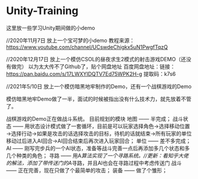 # Unity-Training
这里放一些学习Unity期间做的小demo

//2020年11月7日
放上一个宝可梦的小demo
教程来源：https://www.youtube.com/channel/UCswdeChigkx5uN1PwgfTqzQ

//2020年12月17日
放上一个模仿CSOL的昼夜求生2模式的射击游戏DEMO（还没有做完）
以为太大传不了Github了，贴个网盘地址
百度网盘地址：链接：https://pan.baidu.com/s/17LWXYIDQTV7Ed75WPK2H-g 提取码：k7s6 

//2021年5/10日
放上一个模仿暗黑地牢制作的Demo，还有一个战棋游戏的Demo

模仿暗黑地牢Demo做了一半，面试的时候被指出没有什么技术力，就先放着不管了。

战棋游戏的Demo正在做战斗系统。
目前规划的模块
地图 —— 半完成；
战斗状态 —— 用状态设计模式做了一套循环，目前是可以玩家选择角色→选择移动位置→选择行动→如果是攻击的话选择攻击的目标，待机的话就结束→所有玩家的单位移动过后进入AI回合→AI回合结束后再次进入玩家回合；
单位 —— 差不多完成；
AI —— 刚写完步兵的一个AI状态，准备等战斗完善一点后再添加多几个状态和多几个种类的角色；
寻路 —— 用A*算法实现了一个寻路系统。//更新：看知乎大佬的解法，添加了带传送门的A*寻路，并且AI也会在寻路过程中考虑传送门
战斗 —— 正在完善，现在只做了个最简单的攻击；
装备 —— 做了个雏形；
